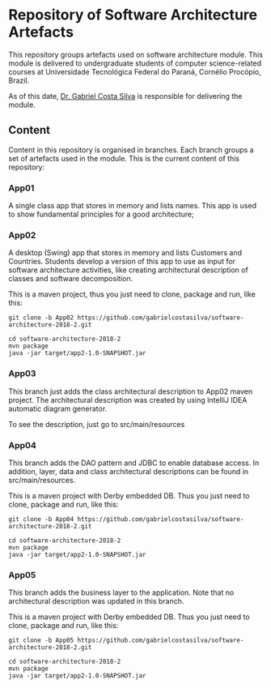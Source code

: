 # Repository of Software Architecture Artefacts

This repository groups artefacts used on software architecture module. This module is delivered to undergraduate students of computer science-related courses at Universidade Tecnológica Federal do Paraná, Cornélio Procópio, Brazil.  

As of this date, [Dr. Gabriel Costa Silva](http://gabrielcosta.utfpr.site) is responsible for delivering the module.

## Content

Content in this repository is organised in branches. Each branch groups a set of artefacts used in the module. This is the current content of this repository:

### App01
A single class app that stores in memory and lists names. This app is used to show fundamental principles for a good architecture;

### App02 
A desktop (Swing) app that stores in memory and lists Customers and Countries. Students develop a version of this app to use as input for software architecture activities, like creating architectural description of classes and software decomposition.

This is a maven project, thus you just need to clone, package and run, like this:

```
git clone -b App02 https://github.com/gabrielcostasilva/software-architecture-2018-2.git

cd software-architecture-2018-2
mvn package
java -jar target/app2-1.0-SNAPSHOT.jar
```

### App03
This branch just adds the class architectural description to App02 maven project. The architectural description was created by using IntelliJ IDEA automatic diagram generator. 

To see the description, just go to src/main/resources

### App04
This branch adds the DAO pattern and JDBC to enable database access. In addition, layer, data and class architectural descriptions can be found in src/main/resources.

This is a maven project with Derby embedded DB. Thus you just need to clone, package and run, like this:

```
git clone -b App04 https://github.com/gabrielcostasilva/software-architecture-2018-2.git

cd software-architecture-2018-2
mvn package
java -jar target/app2-1.0-SNAPSHOT.jar
```

### App05
This branch adds the business layer to the application. Note that no architectural description was updated in this branch.

This is a maven project with Derby embedded DB. Thus you just need to clone, package and run, like this:

```
git clone -b App05 https://github.com/gabrielcostasilva/software-architecture-2018-2.git

cd software-architecture-2018-2
mvn package
java -jar target/app2-1.0-SNAPSHOT.jar
```
